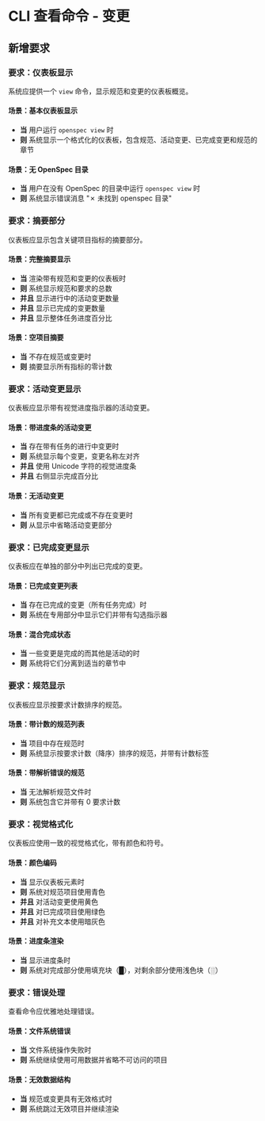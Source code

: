 # CLI 查看命令 - 变更

## 新增要求

### 要求：仪表板显示

系统应提供一个 `view` 命令，显示规范和变更的仪表板概览。

#### 场景：基本仪表板显示

- **当** 用户运行 `openspec view` 时
- **则** 系统显示一个格式化的仪表板，包含规范、活动变更、已完成变更和规范的章节

#### 场景：无 OpenSpec 目录

- **当** 用户在没有 OpenSpec 的目录中运行 `openspec view` 时
- **则** 系统显示错误消息 "✗ 未找到 openspec 目录"

### 要求：摘要部分

仪表板应显示包含关键项目指标的摘要部分。

#### 场景：完整摘要显示

- **当** 渲染带有规范和变更的仪表板时
- **则** 系统显示规范和要求的总数
- **并且** 显示进行中的活动变更数量
- **并且** 显示已完成的变更数量
- **并且** 显示整体任务进度百分比

#### 场景：空项目摘要

- **当** 不存在规范或变更时
- **则** 摘要显示所有指标的零计数

### 要求：活动变更显示

仪表板应显示带有视觉进度指示器的活动变更。

#### 场景：带进度条的活动变更

- **当** 存在带有任务的进行中变更时
- **则** 系统显示每个变更，变更名称左对齐
- **并且** 使用 Unicode 字符的视觉进度条
- **并且** 右侧显示完成百分比

#### 场景：无活动变更

- **当** 所有变更都已完成或不存在变更时
- **则** 从显示中省略活动变更部分

### 要求：已完成变更显示

仪表板应在单独的部分中列出已完成的变更。

#### 场景：已完成变更列表

- **当** 存在已完成的变更（所有任务完成）时
- **则** 系统在专用部分中显示它们并带有勾选指示器

#### 场景：混合完成状态

- **当** 一些变更是完成的而其他是活动的时
- **则** 系统将它们分离到适当的章节中

### 要求：规范显示

仪表板应显示按要求计数排序的规范。

#### 场景：带计数的规范列表

- **当** 项目中存在规范时
- **则** 系统显示按要求计数（降序）排序的规范，并带有计数标签

#### 场景：带解析错误的规范

- **当** 无法解析规范文件时
- **则** 系统包含它并带有 0 要求计数

### 要求：视觉格式化

仪表板应使用一致的视觉格式化，带有颜色和符号。

#### 场景：颜色编码

- **当** 显示仪表板元素时
- **则** 系统对规范项目使用青色
- **并且** 对活动变更使用黄色
- **并且** 对已完成项目使用绿色
- **并且** 对补充文本使用暗灰色

#### 场景：进度条渲染

- **当** 显示进度条时
- **则** 系统对完成部分使用填充块（█），对剩余部分使用浅色块（░）

### 要求：错误处理

查看命令应优雅地处理错误。

#### 场景：文件系统错误

- **当** 文件系统操作失败时
- **则** 系统继续使用可用数据并省略不可访问的项目

#### 场景：无效数据结构

- **当** 规范或变更具有无效格式时
- **则** 系统跳过无效项目并继续渲染